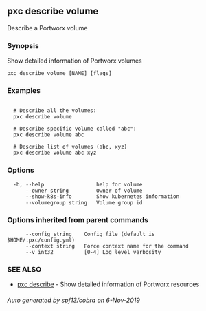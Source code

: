 ## pxc describe volume

Describe a Portworx volume

### Synopsis

Show detailed information of Portworx volumes

```
pxc describe volume [NAME] [flags]
```

### Examples

```

  # Describe all the volumes:
  pxc describe volume

  # Describe specific volume called "abc":
  pxc describe volume abc

  # Describe list of volumes (abc, xyz)
  pxc describe volume abc xyz
```

### Options

```
  -h, --help                 help for volume
      --owner string         Owner of volume
      --show-k8s-info        Show kubernetes information
      --volumegroup string   Volume group id
```

### Options inherited from parent commands

```
      --config string    Config file (default is $HOME/.pxc/config.yml)
      --context string   Force context name for the command
      --v int32          [0-4] Log level verbosity
```

### SEE ALSO

* [pxc describe](pxc_describe.md)	 - Show detailed information of Portworx resources

###### Auto generated by spf13/cobra on 6-Nov-2019
